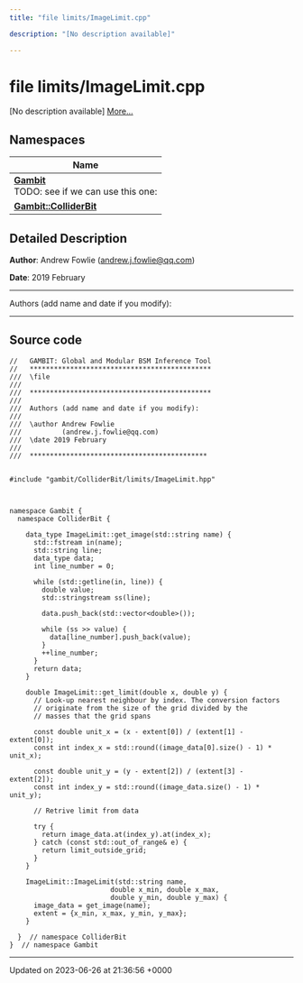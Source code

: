 ```yaml
---
title: "file limits/ImageLimit.cpp"

description: "[No description available]"

---
```


# file limits/ImageLimit.cpp

[No description available] [More...](#detailed-description)

## Namespaces

| Name           |
| -------------- |
| **[Gambit](/documentation/code/namespaces/namespacegambit/)** <br>TODO: see if we can use this one:  |
| **[Gambit::ColliderBit](/documentation/code/namespaces/namespacegambit_1_1colliderbit/)**  |

## Detailed Description


**Author**: Andrew Fowlie ([andrew.j.fowlie@qq.com](mailto:andrew.j.fowlie@qq.com)) 

**Date**: 2019 February



------------------

Authors (add name and date if you modify):



------------------




## Source code

```
//   GAMBIT: Global and Modular BSM Inference Tool
//   *********************************************
///  \file
///
///  *********************************************
///
///  Authors (add name and date if you modify):
///
///  \author Andrew Fowlie
///          (andrew.j.fowlie@qq.com)
///  \date 2019 February
///
///  ********************************************


#include "gambit/ColliderBit/limits/ImageLimit.hpp"



namespace Gambit {
  namespace ColliderBit {

    data_type ImageLimit::get_image(std::string name) {
      std::fstream in(name);
      std::string line;
      data_type data;
      int line_number = 0;

      while (std::getline(in, line)) {
        double value;
        std::stringstream ss(line);

        data.push_back(std::vector<double>());

        while (ss >> value) {
          data[line_number].push_back(value);
        }
        ++line_number;
      }
      return data;
    }

    double ImageLimit::get_limit(double x, double y) {
      // Look-up nearest neighbour by index. The conversion factors
      // originate from the size of the grid divided by the
      // masses that the grid spans

      const double unit_x = (x - extent[0]) / (extent[1] -  extent[0]);
      const int index_x = std::round((image_data[0].size() - 1) * unit_x);

      const double unit_y = (y - extent[2]) / (extent[3] -  extent[2]);
      const int index_y = std::round((image_data.size() - 1) * unit_y);

      // Retrive limit from data

      try {
        return image_data.at(index_y).at(index_x);
      } catch (const std::out_of_range& e) {
        return limit_outside_grid;
      }
    }

    ImageLimit::ImageLimit(std::string name,
                         double x_min, double x_max,
                         double y_min, double y_max) {
      image_data = get_image(name);
      extent = {x_min, x_max, y_min, y_max};
    }

  }  // namespace ColliderBit
}  // namespace Gambit
```


-------------------------------

Updated on 2023-06-26 at 21:36:56 +0000
